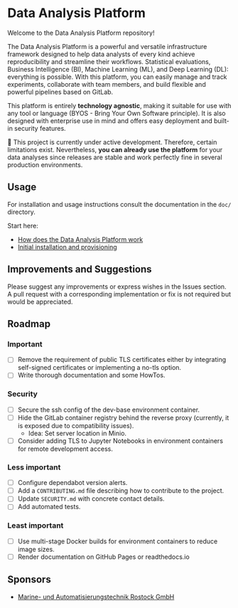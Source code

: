 

# Data Analysis Platform

Welcome to the Data Analysis Platform repository!

The Data Analysis Platform is a powerful and versatile infrastructure framework designed to help data analysts of every kind achieve reproducibility and streamline their workflows. Statistical evaluations, Business Intelligence (BI), Machine Learning (ML), and  Deep Learning (DL): everything is possible. With this platform, you can easily manage and track experiments, collaborate with team members, and build flexible and powerful pipelines based on GitLab.

This platform is entirely **technology agnostic**, making it suitable for use with any tool or language (BYOS - Bring Your Own Software principle). It is also designed with enterprise use in mind and offers easy deployment and built-in security features.

:construction: This project is currently under active development. Therefore, certain limitations exist. Nevertheless, **you can already use the platform** for your data analyses since releases are stable and work perfectly fine in several production environments.

## Usage

For installation and usage instructions consult the documentation in the `doc/` directory.

Start here:

- [How does the Data Analysis Platform work](doc/architecture.md)
- [Initial installation and provisioning](doc/provision.md)

## Improvements and Suggestions

Please suggest any improvements or express wishes in the Issues section. A pull request with a corresponding implementation or fix is not required but would be appreciated.

## Roadmap

### Important

- [ ] Remove the requirement of public TLS certificates either by integrating self-signed certificates or implementing a no-tls option.
- [ ] Write thorough documentation and some HowTos.

### Security

- [ ] Secure the ssh config of the dev-base environment container.
- [ ] Hide the GitLab container registry behind the reverse proxy (currently, it is exposed due to compatibility issues).
    - Idea: Set server location in Minio.
- [ ] Consider adding TLS to Jupyter Notebooks in environment containers for remote development access.

### Less important

- [ ] Configure dependabot version alerts.
- [ ] Add a `CONTRIBUTING.md` file describing how to contribute to the project.
- [ ] Update `SECURITY.md` with concrete contact details.
- [ ] Add automated tests.

### Least important

- [ ] Use multi-stage Docker builds for environment containers to reduce image sizes.
- [ ] Render documentation on GitHub Pages or readthedocs.io

## Sponsors

- [Marine- und Automatisierungstechnik Rostock GmbH](https://mar-hro.de/en/)

